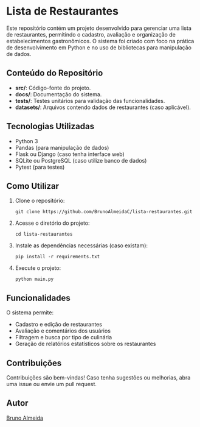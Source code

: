 <h1>Lista de Restaurantes</h1>

<p>Este repositório contém um projeto desenvolvido para gerenciar uma lista de restaurantes, permitindo o cadastro, avaliação e organização de estabelecimentos gastronômicos. O sistema foi criado com foco na prática de desenvolvimento em Python e no uso de bibliotecas para manipulação de dados.</p>

<h2>Conteúdo do Repositório</h2>
<ul>
  <li><strong>src/</strong>: Código-fonte do projeto.</li>
  <li><strong>docs/</strong>: Documentação do sistema.</li>
  <li><strong>tests/</strong>: Testes unitários para validação das funcionalidades.</li>
  <li><strong>datasets/</strong>: Arquivos contendo dados de restaurantes (caso aplicável).</li>
</ul>

<h2>Tecnologias Utilizadas</h2>
<ul>
  <li>Python 3</li>
  <li>Pandas (para manipulação de dados)</li>
  <li>Flask ou Django (caso tenha interface web)</li>
  <li>SQLite ou PostgreSQL (caso utilize banco de dados)</li>
  <li>Pytest (para testes)</li>
</ul>

<h2>Como Utilizar</h2>
<ol>
  <li>Clone o repositório:</li>
  <pre><code>git clone https://github.com/BrunoAlmeidaC/lista-restaurantes.git</code></pre>
  <li>Acesse o diretório do projeto:</li>
  <pre><code>cd lista-restaurantes</code></pre>
  <li>Instale as dependências necessárias (caso existam):</li>
  <pre><code>pip install -r requirements.txt</code></pre>
  <li>Execute o projeto:</li>
  <pre><code>python main.py</code></pre>
</ol>

<h2>Funcionalidades</h2>
<p>O sistema permite:</p>
<ul>
  <li>Cadastro e edição de restaurantes</li>
  <li>Avaliação e comentários dos usuários</li>
  <li>Filtragem e busca por tipo de culinária</li>
  <li>Geração de relatórios estatísticos sobre os restaurantes</li>
</ul>

<h2>Contribuições</h2>
<p>Contribuições são bem-vindas! Caso tenha sugestões ou melhorias, abra uma issue ou envie um pull request.</p>

<h2>Autor</h2>
<p><a href="https://github.com/BrunoAlmeidaC">Bruno Almeida</a></p>

